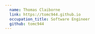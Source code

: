 ```yaml
---
  name: Thomas Claiborne
  link: https://tomc944.github.io
  occupation_title: Software Engineer
  github: tomc944
---
```

